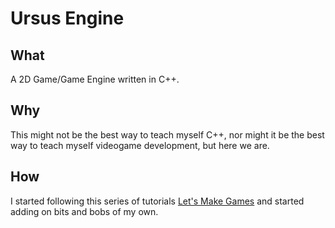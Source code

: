 # Ursus Engine
## What
A 2D Game/Game Engine written in C++.
## Why
This might not be the best way to teach myself C++, nor might it be the best way to teach myself videogame development, but here we are.
## How
I started following this series of tutorials [Let's Make Games](https://www.youtube.com/watch?v=QQzAHcojEKg&list=PLhfAbcv9cehhkG7ZQK0nfIGJC_C-wSLrx) and started adding on bits and bobs of my own.

